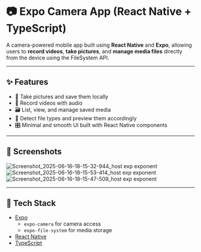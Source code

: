 # 📷 Expo Camera App (React Native + TypeScript)

A camera-powered mobile app built using **React Native** and **Expo**, allowing users to **record videos**, **take pictures**, and **manage media files** directly from the device using the FileSystem API.

---

## ✨ Features

- 📸 Take pictures and save them locally
- 🎥 Record videos with audio
- 🗃️ List, view, and manage saved media
- 🔎 Detect file types and preview them accordingly
- 🎛️ Minimal and smooth UI built with React Native components

---

## 📸 Screenshots

<!-- Add your app screenshots here -->

  ![Screenshot_2025-06-16-18-15-32-944_host exp exponent](https://github.com/user-attachments/assets/2a51d629-39f4-423d-bfae-b7e3fb0f9f7f)
![Screenshot_2025-06-16-18-15-53-414_host exp exponent](https://github.com/user-attachments/assets/1e51b318-3c79-4eb2-a0fe-95eb096284b5)
![Screenshot_2025-06-16-18-15-47-509_host exp exponent](https://github.com/user-attachments/assets/343826a3-848d-4e1e-b6c6-e1a52630ddd3)




---

## 🧰 Tech Stack

- [Expo](https://expo.dev/)
  - `expo-camera` for camera access
  - `expo-file-system` for media storage
- [React Native](https://reactnative.dev/)
- [TypeScript](https://www.typescriptlang.org/)



